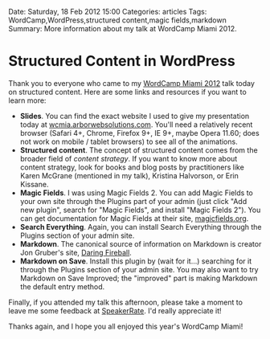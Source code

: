 Date: Saturday, 18 Feb 2012 15:00
Categories: articles
Tags: WordCamp,WordPress,structured content,magic fields,markdown
Summary: More information about my talk at WordCamp Miami 2012.

# Structured Content in WordPress

Thank you to everyone who came to my [WordCamp Miami 2012](http://2012.miami.wordcamp.org) talk today on structured content. Here are some links and resources if you want to learn more:

- **Slides**. You can find the exact website I used to give my presentation today at [wcmia.arborwebsolutions.com](http://wcmia.arborwebsolutions.com). You'll need a relatively recent browser (Safari 4+, Chrome, Firefox 9+, IE 9+, maybe Opera 11.60; does not work on mobile / tablet browsers) to see all of the animations.
- **Structured content**. The concept of structured content comes from the broader field of _content strategy_. If you want to know more about content strategy, look for books and blog posts by practitioners like Karen McGrane (mentioned in my talk), Kristina Halvorson, or Erin Kissane.
- **Magic Fields**. I was using Magic Fields 2. You can add Magic Fields to your own site through the Plugins part of your admin (just click "Add new plugin", search for "Magic Fields", and install "Magic Fields 2"). You can get documentation for Magic Fields at their site, [magicfields.org](http://magicfields.org).
- **Search Everything**. Again, you can install Search Everything through the Plugins section of your admin site.
- **Markdown**. The canonical source of information on Markdown is creator Jon Gruber's site, [Daring Fireball](http://daringfireball.net/projects/markdown).
- **Markdown on Save**. Install this plugin by (wait for it…) searching for it through the Plugins section of your admin site. You may also want to try Markdown on Save Improved; the "improved" part is making Markdown the default entry method.

Finally, if you attended my talk this afternoon, please take a moment to leave me some feedback at [SpeakerRate](http://spkr8.com/t/9285). I'd really appreciate it!

Thanks again, and I hope you all enjoyed this year's WordCamp Miami!